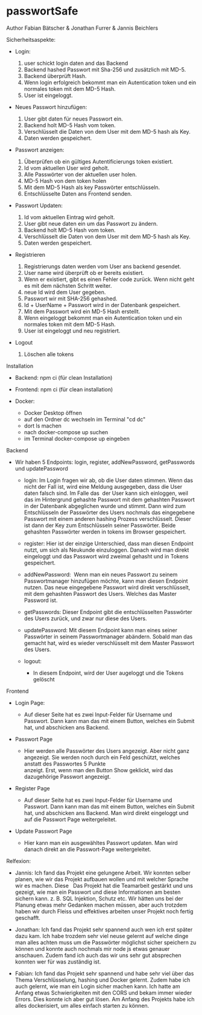 # passwortSafe

Author Fabian Bätscher & Jonathan Furrer & Jannis Beichlers

Sicherheitsaspekte:

- Login:

  1. user schickt login daten and das Backend
  2. Backend hashed Passwort mit Sha-256 und zusätzlich mit MD-5.
  3. Backend überprüft Hash.
  4. Wenn login erfolgreich bekommt man ein Autentication token und ein normales token mit dem MD-5 Hash.
  5. User ist eingeloggt.

- Neues Passwort hinzufügen:

  1. User gibt daten für neues Passwort ein.
  2. Backend holt MD-5 Hash vom token.
  3. Verschlüsselt die Daten von dem User mit dem MD-5 hash als Key.
  4. Daten werden gespeichert.

- Passwort anzeigen:

  1. Überprüfen ob ein gültiges Autentificierungs token existiert.
  2. Id vom aktuellen User wird geholt.
  3. Alle Passwörter von der aktuellen user holen.
  4. MD-5 Hash von dem token holen
  5. Mit dem MD-5 Hash als key Passwörter entschlüsseln.
  6. Entschlüsselte Daten ans Frontend senden.

- Passwort Updaten:

  1. Id vom aktuellen Eintrag wird geholt.
  2. User gibt neue daten ein um das Passwort zu ändern.
  3. Backend holt MD-5 Hash vom token.
  4. Verschlüsselt die Daten von dem User mit dem MD-5 hash als Key.
  5. Daten werden gespeichert.

- Registrieren

  1. Registrierungs daten werden vom User ans backend gesendet.
  2. User name wird überprüft ob er bereits existiert.
  3. Wenn er existiert, gibt es einen Fehler code zurück. Wenn nicht geht es mit dem nächsten Schritt weiter.
  4. neue Id wird dem User gegeben.
  5. Passwort wir mit SHA-256 gehashed.
  6. Id + UserName + Passwort wird in der Datenbank gespeichert.
  7. Mit dem Passwort wird ein MD-5 Hash erstellt.
  8. Wenn eingeloggt bekommt man ein Autentication token und ein normales token mit dem MD-5 Hash.
  9. User ist eingeloggt und neu registriert.

- Logout

  1.  Löschen alle tokens

Installation

- Backend: npm ci (für clean Installation)
- Frontend: npm ci (für clean installation)

- Docker:
  - Docker Desktop öffnen
  - auf den Ordner dc wechseln im Terminal "cd dc"
  - dort ls machen
  - nach docker-compose up suchen
  - im Terminal docker-compose up eingeben

Backend

- Wir haben 5 Endpoints: login, register, addNewPassword,
  getPasswords und updatePassword

  - login:
    Im Login fragen wir ab, ob die User daten stimmen. Wenn das nicht der Fall ist, wird eine Meldung ausgegeben, dass die User daten falsch sind. Im Falle das
     der User kann sich einloggen, weil das im Hintergrund gehashte Passwort mit dem gehashten Passwort in der Datenbank abgeglichen wurde und stimmt. Dann wird zum  
     Entschlüsseln der Passwörter des Users nochmals das eingegebene Passwort mit einem anderen hashing Prozess verschlüsselt. Dieser ist dann der Key zum Entschlüsseln seiner Passwörter. Beide gehashten Passwörter werden in tokens im Browser gespeichert.

  - register:
    Hier ist der einzige Unterschied, dass man diesen Endpoint nutzt, um sich als Neukunde einzuloggen. Danach wird man direkt eingeloggt und das Passwort wird zweimal gehasht und in Tokens gespeichert.

  - addNewPassword:
     Wenn man ein neues Passwort zu seinem Passwortmanager hinzufügen möchte, kann man diesen Endpoint nutzen. Das neue eingegebene Passwort wird direkt verschlüsselt,
    mit dem gehashten Passwort des Users. Welches das Master Password ist.

  - getPasswords:
    Dieser Endpoint gibt die entschlüsselten Passwörter des Users zurück, und zwar nur diese des Users.

  - updatePassword:
    Mit diesem Endpoint kann man eines seiner Passwörter in seinem Passwortmanager abändern. Sobald man das gemacht hat, wird es wieder verschlüsselt mit dem Master Passwort des Users.
  - logout:
    - In diesem Endpoint, wird der User augeloggt und die Tokens gelöscht

Frontend

- Login Page:

  - Auf dieser Seite hat es zwei Input-Felder für Username und Passwort. Dann kann man das mit einem Button, welches ein Submit hat, und abschicken ans Backend.

- Passwort Page

  - Hier werden alle Passwörter des Users angezeigt. Aber nicht ganz angezeigt. Sie werden noch durch ein Feld geschützt, welches anstatt des Passwortes 5 Punkte  
    anzeigt. Erst, wenn man den Button Show geklickt, wird das dazugehörige Passwort angezeigt.

- Register Page

  - Auf dieser Seite hat es zwei Input-Felder für Username und Passwort. Dann kann man das mit einem Button, welches ein Submit hat, und abschicken ans Backend. Man
    wird direkt eingeloggt und auf die Passwort Page weitergeleitet.

- Update Passwort Page
  - Hier kann man ein ausgewähltes Passwort updaten. Man wird danach direkt an die Passwort-Page weitergeleitet.

Relfexion:

- Jannis:
  Ich fand das Projekt eine gelungene Arbeit. Wir konnten selber planen, wie wir das Projekt aufbauen wollen und mit welcher Sprache wir es machen. Diese  
  Das Projekt hat die Teamarbeit gestärkt und uns gezeigt, wie man ein Passwort und diese Informationen am besten sichern kann. z. B.
  SQL Injektion, Schutz etc. Wir hätten uns bei der Planung etwas mehr Gedanken machen müssen, aber auch trotzdem haben wir durch Fleiss und effektives arbeiten unser Projekt noch fertig geschafft.

- Jonathan:
  Ich fand das Projekt sehr spannend auch wen ich erst später dazu kam. Ich habe trozdem sehr viel neuse gelernt auf welche dinge man alles achten muss um die Passwörter möglichst sicher speichern zu können und konnte auch nochmals mir node js etwas genauer anschauen. Zudem fand ich auch das wir uns sehr gut absprechen konnten wer für was zuständig ist.

- Fabian:
  Ich fand das Projekt sehr spannend und habe sehr viel über das Thema Verschlüsselung, hashing und Docker gelernt. Zudem habe ich auch gelernt, wie man ein Login sicher machen kann. Ich hatte am Anfang etwas Schwierigkeiten mit den CORS und bekam immer wieder Errors. Dies konnte ich aber gut lösen. Am Anfang des Projekts habe ich alles dockerisiert, um alles einfach starten zu können.
